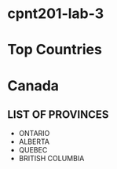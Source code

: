 # cpnt201-lab-3

# Top Countries

# Canada

## LIST OF PROVINCES

- ONTARIO
- ALBERTA
- QUEBEC
- BRITISH COLUMBIA
